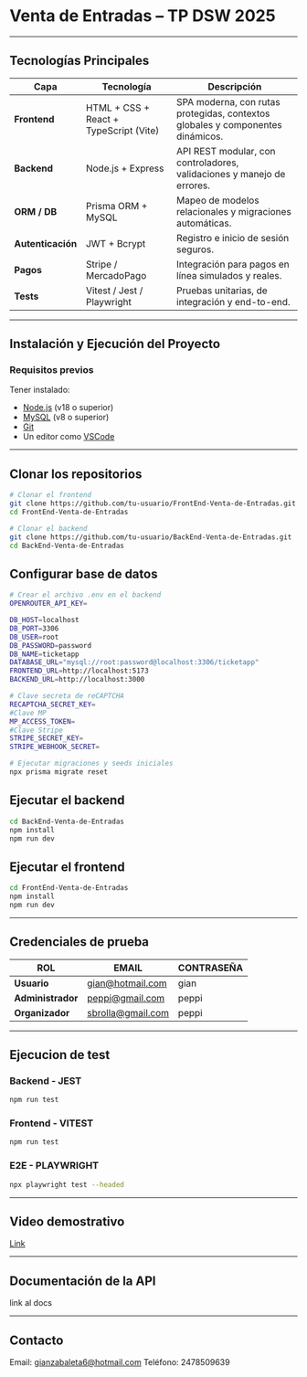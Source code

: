 # Venta de Entradas – TP DSW 2025

---

## Tecnologías Principales

| Capa | Tecnología | Descripción |
|------|-------------|--------------|
| **Frontend** | HTML + CSS + React + TypeScript (Vite) | SPA moderna, con rutas protegidas, contextos globales y componentes dinámicos. |
| **Backend** | Node.js + Express | API REST modular, con controladores, validaciones y manejo de errores. |
| **ORM / DB** | Prisma ORM + MySQL | Mapeo de modelos relacionales y migraciones automáticas. |
| **Autenticación** | JWT + Bcrypt | Registro e inicio de sesión seguros. |
| **Pagos** | Stripe / MercadoPago | Integración para pagos en línea simulados y reales. |
| **Tests** | Vitest / Jest / Playwright | Pruebas unitarias, de integración y end-to-end. |

---

## Instalación y Ejecución del Proyecto

### Requisitos previos
Tener instalado:
- [Node.js](https://nodejs.org/) (v18 o superior)  
- [MySQL](https://dev.mysql.com/downloads/) (v8 o superior)  
- [Git](https://git-scm.com/)  
- Un editor como [VSCode](https://code.visualstudio.com/)

---

## Clonar los repositorios

```bash
# Clonar el frontend
git clone https://github.com/tu-usuario/FrontEnd-Venta-de-Entradas.git
cd FrontEnd-Venta-de-Entradas

# Clonar el backend
git clone https://github.com/tu-usuario/BackEnd-Venta-de-Entradas.git
cd BackEnd-Venta-de-Entradas

```

## Configurar base de datos

```bash
# Crear el archivo .env en el backend
OPENROUTER_API_KEY=

DB_HOST=localhost
DB_PORT=3306
DB_USER=root
DB_PASSWORD=password
DB_NAME=ticketapp
DATABASE_URL="mysql://root:password@localhost:3306/ticketapp"
FRONTEND_URL=http://localhost:5173
BACKEND_URL=http://localhost:3000

# Clave secreta de reCAPTCHA
RECAPTCHA_SECRET_KEY=
#Clave MP
MP_ACCESS_TOKEN=
#Clave Stripe
STRIPE_SECRET_KEY=
STRIPE_WEBHOOK_SECRET=

# Ejecutar migraciones y seeds iniciales
npx prisma migrate reset

```
## Ejecutar el backend

```bash
cd BackEnd-Venta-de-Entradas
npm install
npm run dev

```
## Ejecutar el frontend

```bash
cd FrontEnd-Venta-de-Entradas
npm install
npm run dev

```

---

## Credenciales de prueba

| ROL | EMAIL | CONTRASEÑA |
|------|-------------|--------------|
| **Usuario** | gian@hotmail.com | gian |
| **Administrador** | peppi@gmail.com | peppi |
| **Organizador** | sbrolla@gmail.com | peppi |

---

## Ejecucion de test

### Backend - JEST

```bash
npm run test

```
### Frontend - VITEST

```bash
npm run test

```

### E2E - PLAYWRIGHT

```bash
npx playwright test --headed

```

---

## Video demostrativo
[Link](https://youtu.be/8xIs6wFfBYE?si=NOzRUeTZ0B0ZajA8)

---

## Documentación de la API
link al docs

---

## Contacto
Email: gianzabaleta6@hotmail.com
Teléfono: 2478509639

